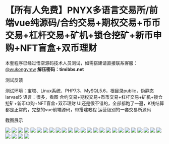 # 【所有人免费】PNYX多语言交易所/前端vue纯源码/合约交易+期权交易+币币交易+杠杆交易+矿机+锁仓挖矿+新币申购+NFT盲盒+双币理财

本套程序已经过悟空源码技术人员测试，如需搭建请直接联系客服：[@wukongymw](http://t.me/wukongymw)
**解压密码：timibbs.net**

测试反馈

测试环境：宝塔、Linux系统、PHP7.3、MySQL5.6，根目录public，伪静态larvael5
语言：很多，看图
合约交易+期权交易+币币交易+杠杆交易+矿机+锁仓挖矿+新币申购+NFT盲盒+双币理财
UI还是很不错的，全部都跑了一遍，K线结算都是正常的，完整的vue前端源码，带搭建教程
运营级别的一套交易所源码

截图展示

[![](https://wukongymw.com/wp-content/uploads/2023/11/1698943286-db8e734aef5c653.png)](https://wukongymw.com/wp-content/uploads/2023/11/1698943286-db8e734aef5c653.png)
[![](https://wukongymw.com/wp-content/uploads/2023/11/1698943250-388154a6792ecac.png)](https://wukongymw.com/wp-content/uploads/2023/11/1698943250-388154a6792ecac.png)
[![](https://wukongymw.com/wp-content/uploads/2023/11/1698943241-d992e72285525d7.png)](https://wukongymw.com/wp-content/uploads/2023/11/1698943241-d992e72285525d7.png)
[![](https://wukongymw.com/wp-content/uploads/2023/11/1698943248-bd5a2e843bccd42.png)](https://wukongymw.com/wp-content/uploads/2023/11/1698943248-bd5a2e843bccd42.png)
[![](https://wukongymw.com/wp-content/uploads/2023/11/1698943246-45dc536ce3ea91d.png)](https://wukongymw.com/wp-content/uploads/2023/11/1698943246-45dc536ce3ea91d.png)
[![](https://wukongymw.com/wp-content/uploads/2023/11/1698943245-6808b51f6cf4f5d.png)](https://wukongymw.com/wp-content/uploads/2023/11/1698943245-6808b51f6cf4f5d.png)
[![](https://wukongymw.com/wp-content/uploads/2023/11/1698943244-e1b4dec8e71f842.png)](https://wukongymw.com/wp-content/uploads/2023/11/1698943244-e1b4dec8e71f842.png)
[![](https://wukongymw.com/wp-content/uploads/2023/11/1698943242-12c2531afb64cd0.png)](https://wukongymw.com/wp-content/uploads/2023/11/1698943242-12c2531afb64cd0.png)
[![](https://wukongymw.com/wp-content/uploads/2023/11/1698943239-2833063b6b2095f.jpg)](https://wukongymw.com/wp-content/uploads/2023/11/1698943239-2833063b6b2095f.jpg)
[![](https://wukongymw.com/wp-content/uploads/2023/11/1698943240-e2c98a4aa4f4691.png)](https://wukongymw.com/wp-content/uploads/2023/11/1698943240-e2c98a4aa4f4691.png)
[![](https://wukongymw.com/wp-content/uploads/2023/11/1698943237-ec871d9e469354e.png)](https://wukongymw.com/wp-content/uploads/2023/11/1698943237-ec871d9e469354e.png)
[![](https://wukongymw.com/wp-content/uploads/2023/11/1698943235-543713e98548fee.png)](https://wukongymw.com/wp-content/uploads/2023/11/1698943235-543713e98548fee.png)
[![](https://wukongymw.com/wp-content/uploads/2023/11/1698943234-49698f957940656.png)](https://wukongymw.com/wp-content/uploads/2023/11/1698943234-49698f957940656.png)
[![](https://wukongymw.com/wp-content/uploads/2023/11/1698943232-f8a4e4119ada1ab.png)](https://wukongymw.com/wp-content/uploads/2023/11/1698943232-f8a4e4119ada1ab.png)
[![](https://wukongymw.com/wp-content/uploads/2023/11/1698943231-6d50b50a6993df8.png)](https://wukongymw.com/wp-content/uploads/2023/11/1698943231-6d50b50a6993df8.png)
[![](https://wukongymw.com/wp-content/uploads/2023/11/1698943230-6358fb68bf0f88a.png)](https://wukongymw.com/wp-content/uploads/2023/11/1698943230-6358fb68bf0f88a.png)
[![](https://wukongymw.com/wp-content/uploads/2023/11/1698943228-fb545ad15fcf66f.png)](https://wukongymw.com/wp-content/uploads/2023/11/1698943228-fb545ad15fcf66f.png)
[![](https://wukongymw.com/wp-content/uploads/2023/11/1698943226-a258ac72c1abf32.png)](https://wukongymw.com/wp-content/uploads/2023/11/1698943226-a258ac72c1abf32.png)
[![](https://wukongymw.com/wp-content/uploads/2023/11/1698943224-12a8a6b499b7e0e.png)](https://wukongymw.com/wp-content/uploads/2023/11/1698943224-12a8a6b499b7e0e.png)
[![](https://wukongymw.com/wp-content/uploads/2023/11/1698943200-f6f23918d9a6181.png)](https://wukongymw.com/wp-content/uploads/2023/11/1698943200-f6f23918d9a6181.png)
[![](https://wukongymw.com/wp-content/uploads/2023/11/1698943223-a2038e26a81fd62.png)](https://wukongymw.com/wp-content/uploads/2023/11/1698943223-a2038e26a81fd62.png)
[![](https://wukongymw.com/wp-content/uploads/2023/11/1698943222-ffb5802f056e36b.png)](https://wukongymw.com/wp-content/uploads/2023/11/1698943222-ffb5802f056e36b.png)
[![](https://wukongymw.com/wp-content/uploads/2023/11/1698943219-be44f0657f2152f.png)](https://wukongymw.com/wp-content/uploads/2023/11/1698943219-be44f0657f2152f.png)
[![](https://wukongymw.com/wp-content/uploads/2023/11/1698943216-1c887a31040fa15.png)](https://wukongymw.com/wp-content/uploads/2023/11/1698943216-1c887a31040fa15.png)
[![](https://wukongymw.com/wp-content/uploads/2023/11/1698943214-13982a6ef0f1835.png)](https://wukongymw.com/wp-content/uploads/2023/11/1698943214-13982a6ef0f1835.png)
[![](https://wukongymw.com/wp-content/uploads/2023/11/1698943212-9cbde4cf8cfe6bf.png)](https://wukongymw.com/wp-content/uploads/2023/11/1698943212-9cbde4cf8cfe6bf.png)
[![](https://wukongymw.com/wp-content/uploads/2023/11/1698943210-612be28769f5e8a.png)](https://wukongymw.com/wp-content/uploads/2023/11/1698943210-612be28769f5e8a.png)
[![](https://wukongymw.com/wp-content/uploads/2023/11/1698943207-7e3f2ccb0463c67.png)](https://wukongymw.com/wp-content/uploads/2023/11/1698943207-7e3f2ccb0463c67.png)
[![](https://wukongymw.com/wp-content/uploads/2023/11/1698943205-d702901e0ff1838.png)](https://wukongymw.com/wp-content/uploads/2023/11/1698943205-d702901e0ff1838.png)